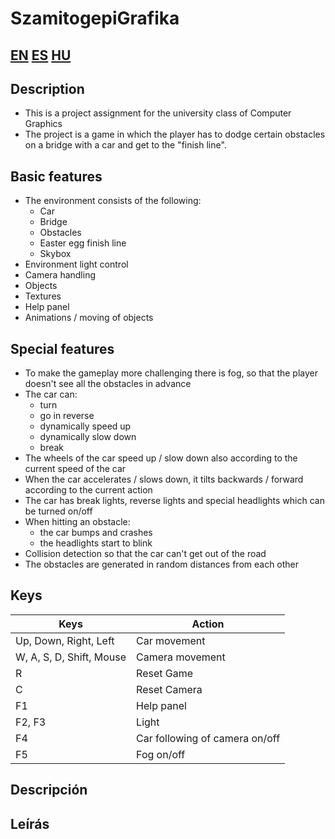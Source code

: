 # SzamitogepiGrafika
## [EN](https://github.com/APeterIstvan/SzamitogepiGrafika#description) [ES](https://github.com/APeterIstvan/SzamitogepiGrafika#descripción) [HU](https://github.com/APeterIstvan/SzamitogepiGrafika#leírás)
## Description
- This is a project assignment for the university class of Computer Graphics
- The project is a game in which the player has to dodge certain obstacles on a bridge with a car and get to the "finish line".

## Basic features
- The environment consists of the following:
  - Car
  - Bridge
  - Obstacles
  - Easter egg finish line
  - Skybox
- Environment light control
- Camera handling
- Objects
- Textures
- Help panel
- Animations / moving of objects

## Special features
- To make the gameplay more challenging there is fog, so that the player doesn't see all the obstacles in advance
- The car can:
  - turn
  - go in reverse
  - dynamically speed up
  - dynamically slow down
  - break
- The wheels of the car speed up / slow down also according to the current speed of the car
- When the car accelerates / slows down, it tilts backwards / forward according to the current action
- The car has break lights, reverse lights and special headlights which can be turned on/off
- When hitting an obstacle:
  - the car bumps and crashes
  - the headlights start to blink
- Collision detection so that the car can't get out of the road
- The obstacles are generated in random distances from each other

## Keys
| Keys  | Action |
| ------------- | ------------- |
| Up, Down, Right, Left  | Car movement |
| W, A, S, D, Shift, Mouse  | Camera movement |
| R  | Reset Game |
| C  | Reset Camera |
| F1  | Help panel |
| F2, F3  | Light |
| F4  | Car following of camera on/off |
| F5  | Fog on/off |

## Descripción

## Leírás
